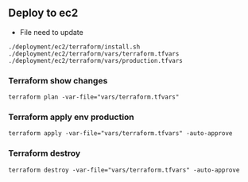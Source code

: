## Deploy to ec2
- File need to update
```shell
./deployment/ec2/terraform/install.sh
./deployment/ec2/terraform/vars/terraform.tfvars
./deployment/ec2/terraform/vars/production.tfvars
```
### Terraform show changes
```shell
terraform plan -var-file="vars/terraform.tfvars"
```

### Terraform apply env production
```shell
terraform apply -var-file="vars/terraform.tfvars" -auto-approve
```

### Terraform destroy
```shell
terraform destroy -var-file="vars/terraform.tfvars" -auto-approve
```